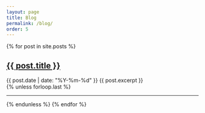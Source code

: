 ```yaml
---
layout: page
title: Blog
permalink: /blog/
order: 5
---
```


{% for post in site.posts %}
  <article>
    <h2>
      <a href="{{ post.url | relative_url }}">{{ post.title }}</a>
    </h2>
    <time datetime="{{ post.date | date: "%Y-%m-%d" }}">{{ post.date | date: "%Y-%m-%d" }}</time>
    {{ post.excerpt }}
  </article>
  {% unless forloop.last %}
    <hr>
  {% endunless %}
{% endfor %}
